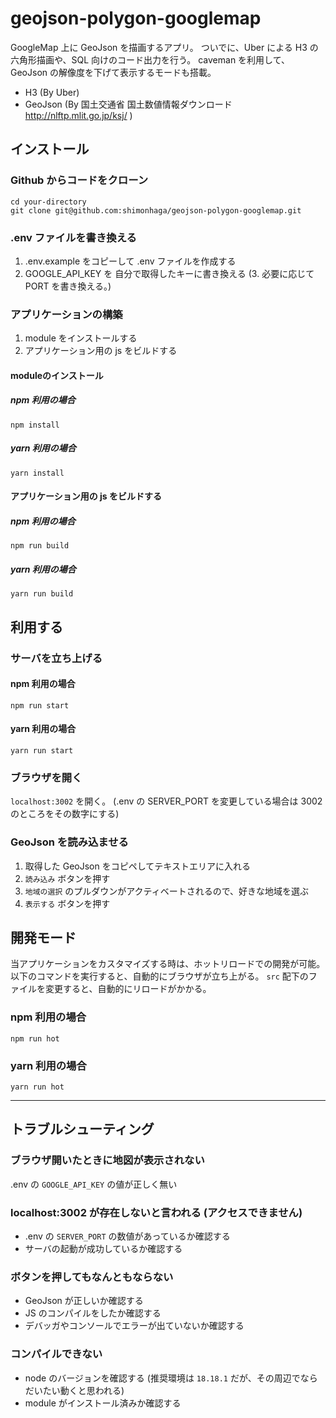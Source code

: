 # geojson-polygon-googlemap

GoogleMap 上に GeoJson を描画するアプリ。
ついでに、Uber による H3 の 六角形描画や、SQL 向けのコード出力を行う。
caveman を利用して、GeoJson の解像度を下げて表示するモードも搭載。

* H3 (By Uber)
* GeoJson (By 国土交通省 国土数値情報ダウンロード http://nlftp.mlit.go.jp/ksj/ )

## インストール

### Github からコードをクローン
```cli
cd your-directory
git clone git@github.com:shimonhaga/geojson-polygon-googlemap.git
```

### .env ファイルを書き換える
1. .env.example をコピーして .env ファイルを作成する
2. GOOGLE_API_KEY を 自分で取得したキーに書き換える
(3. 必要に応じて PORT を書き換える。)

### アプリケーションの構築
1. module をインストールする
2. アプリケーション用の js をビルドする

#### moduleのインストール
##### npm 利用の場合
`npm install`
##### yarn 利用の場合
`yarn install`

#### アプリケーション用の js をビルドする
##### npm 利用の場合
`npm run build`
##### yarn 利用の場合
`yarn run build`

## 利用する
### サーバを立ち上げる
#### npm 利用の場合
`npm run start`
#### yarn 利用の場合
`yarn run start`


### ブラウザを開く
`localhost:3002` を開く。
(.env の SERVER_PORT を変更している場合は 3002 のところをその数字にする)

### GeoJson を読み込ませる
1. 取得した GeoJson をコピペしてテキストエリアに入れる
2. `読み込み` ボタンを押す
3. `地域の選択` のプルダウンがアクティベートされるので、好きな地域を選ぶ
4. `表示する` ボタンを押す


## 開発モード
当アプリケーションをカスタマイズする時は、ホットリロードでの開発が可能。
以下のコマンドを実行すると、自動的にブラウザが立ち上がる。
`src` 配下のファイルを変更すると、自動的にリロードがかかる。
### npm 利用の場合
`npm run hot`
### yarn 利用の場合
`yarn run hot`


-----

## トラブルシューティング
### ブラウザ開いたときに地図が表示されない
.env の `GOOGLE_API_KEY` の値が正しく無い

### localhost:3002 が存在しないと言われる (アクセスできません)
* .env の `SERVER_PORT` の数値があっているか確認する
* サーバの起動が成功しているか確認する

### ボタンを押してもなんともならない
* GeoJson が正しいか確認する
* JS のコンパイルをしたか確認する
* デバッガやコンソールでエラーが出ていないか確認する

### コンパイルできない
* node のバージョンを確認する (推奨環境は `18.18.1` だが、その周辺でならだいたい動くと思われる)
* module がインストール済みか確認する
